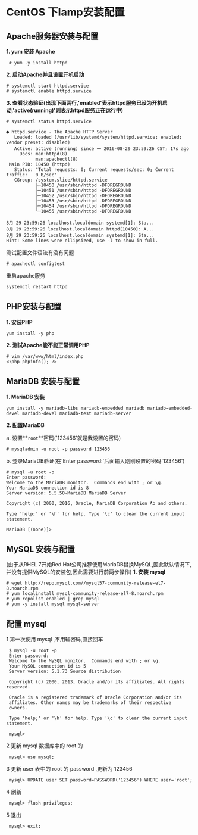 # **CentOS 下lamp安装配置**

## **Apache服务器安装与配置**
**1. yum 安装 Apache**

```
 # yum -y install httpd
```

**2. 启动Apache并且设置开机启动**

```
# systemctl start httpd.service
# systemctl enable httpd.service
```

**3. 查看状态验证(出现下面两行,'enabled'表示httpd服务已设为开机启动,'active(running)'则表示httpd服务正在运行中)**

```
# systemctl status httpd.service

● httpd.service - The Apache HTTP Server
   Loaded: loaded (/usr/lib/systemd/system/httpd.service; enabled; vendor preset: disabled)
   Active: active (running) since 一 2016-08-29 23:59:26 CST; 17s ago
     Docs: man:httpd(8)
           man:apachectl(8)
 Main PID: 10450 (httpd)
   Status: "Total requests: 0; Current requests/sec: 0; Current traffic:   0 B/sec"
   CGroup: /system.slice/httpd.service
           ├─10450 /usr/sbin/httpd -DFOREGROUND
           ├─10451 /usr/sbin/httpd -DFOREGROUND
           ├─10452 /usr/sbin/httpd -DFOREGROUND
           ├─10453 /usr/sbin/httpd -DFOREGROUND
           ├─10454 /usr/sbin/httpd -DFOREGROUND
           └─10455 /usr/sbin/httpd -DFOREGROUND

8月 29 23:59:26 localhost.localdomain systemd[1]: Sta...
8月 29 23:59:26 localhost.localdomain httpd[10450]: A...
8月 29 23:59:26 localhost.localdomain systemd[1]: Sta...
Hint: Some lines were ellipsized, use -l to show in full.

```

测试配置文件语法有没有问题
```
# apachectl configtest
```

重启apache服务
```
systemctl restart httpd
```

## **PHP安装与配置**

**1. 安装PHP**

```
yum install -y php
```
**2. 测试Apache能不能正常调用PHP**

```
# vim /var/www/html/index.php
<?php phpinfo(); ?>
```

## **MariaDB 安装与配置**

**1. MariaDB 安装**

```
yum install -y mariadb-libs mariadb-embedded mariadb mariadb-embedded-devel mariadb-devel mariadb-test mariadb-server
```

**2. 配置MariaDB**

a. 设置**```root```**密码('123456'就是我设置的密码)

```
# mysqladmin -u root -p password 123456
```

b. 登录MariaDB验证(在'Enter password:'后面输入刚刚设置的密码'123456')

```
# mysql -u root -p
Enter password:
Welcome to the MariaDB monitor.  Commands end with ; or \g.
Your MariaDB connection id is 8
Server version: 5.5.50-MariaDB MariaDB Server

Copyright (c) 2000, 2016, Oracle, MariaDB Corporation Ab and others.

Type 'help;' or '\h' for help. Type '\c' to clear the current input statement.

MariaDB [(none)]>
```

## **MySQL 安装与配置**
(由于从RHEL 7开始Red Hat公司推荐使用MariaDB替换MySQL,因此默认情况下,并没有提供MySQL的安装包,因此需要进行前两步操作)
**1. 安装 mysql**

```
# wget http://repo.mysql.com//mysql57-community-release-el7-8.noarch.rpm
# yum localinstall mysql-community-release-el7-8.noarch.rpm
# yum repolist enabled | grep mysql
# yum -y install mysql mysql-server
```

## 配置 mysql
1 第一次使用 mysql ,不用输密码,直接回车

```
 $ mysql -u root -p
 Enter password:
 Welcome to the MySQL monitor.  Commands end with ; or \g.
 Your MySQL connection id is 5
 Server version: 5.1.73 Source distribution

 Copyright (c) 2000, 2013, Oracle and/or its affiliates. All rights reserved.

 Oracle is a registered trademark of Oracle Corporation and/or its
 affiliates. Other names may be trademarks of their respective
 owners.

 Type 'help;' or '\h' for help. Type '\c' to clear the current input statement.

 mysql>
 ```

 2 更新 mysql 数据库中的 root 的

 ```
  mysql> use mysql;
 ```

3 更新 user 表中的 root 的 password ,更新为 123456

```
 mysql> UPDATE user SET password=PASSWORD('123456') WHERE user='root';
```

4 刷新

```
 mysql> flush privileges;
```

5 退出

```
 mysql> exit;
```
